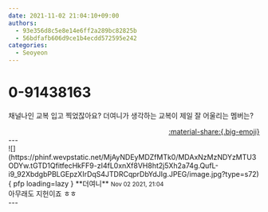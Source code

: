 ```yaml
---
date: 2021-11-02 21:04:10+09:00
authors:
  - 93e356d8c5e8e14e6ff2a289bc82825b
  - 56bdfafb606d9ce1b4ecdd572595e242
categories:
  - Seoyeon
---
```


# 0-91438163

<div class="post-container" markdown="1">
<div class="content-container md-sidebar__scrollwrap" markdown="1">

채널나인 교복 입고 찍었잖아요? 더여니가 생각하는 교복이 제일 잘 어울리는 멤버는?

</div>
</div>

<div style="text-align: right;" markdown="1">
<a href="https://weverse.io/fromis9/fanpost/0-91438163" style="text-align: right;">:material-share:{.big-emoji}</a>
</div>
---

<div class="comments-container md-sidebar__scrollwrap" markdown="1">
<div class="comment" markdown="1">
<div class='id-container' markdown="1">
![](https://phinf.wevpstatic.net/MjAyNDEyMDZfMTk0/MDAxNzMzNDYzMTU3ODYw.tGTD1QfitfecHkFF9-zI4fL0xnXf8VH8ht2j5Xh2a74g.QufL-i9_92XbdgbPBLGEpzXIrDqS4JTDRCqprDbYdJIg.JPEG/image.jpg?type=s72){ pfp loading=lazy }
**<span class="artist">더여니</span>** <small>Nov 02 2021, 21:04</small><br>
</div>
<div class='comment-body' markdown="1">
아무래도 지헌이죠 ㅎㅎ
</div>
</div>
</div>
---
